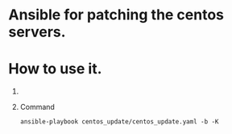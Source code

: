 # Ansible for patching the centos servers.

# How to use it.
1. 

2. Command
    ```
    ansible-playbook centos_update/centos_update.yaml -b -K
    ```